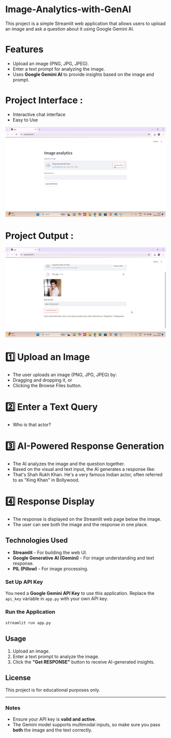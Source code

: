 # Image-Analytics-with-GenAI
This project is a simple Streamlit web application that allows users to upload an image and ask a question about it using Google Gemini AI.

# Features
- Upload an image (PNG, JPG, JPEG).
- Enter a text prompt for analyzing the image.
- Uses **Google Gemini AI** to provide insights based on the image and prompt.

# Project Interface :
- Interactive chat interface
- Easy to Use

![Alt text](https://github.com/farhankhan1112/Image-Analytics-with-GenAI/blob/53f8e0fadb1110192800013b36aee7baaff75688/Screenshot/Project%20Interface.png)

# Project Output :
![Alt text](https://github.com/farhankhan1112/Image-Analytics-with-GenAI/blob/53f8e0fadb1110192800013b36aee7baaff75688/Screenshot/Project%20output.png)

# 1️⃣ Upload an Image
- The user uploads an image (PNG, JPG, JPEG) by:
- Dragging and dropping it, or
- Clicking the Browse Files button.

# 2️⃣ Enter a Text Query
- Who is that actor?

# 3️⃣ AI-Powered Response Generation
- The AI analyzes the image and the question together.
- Based on the visual and text input, the AI generates a response like:
- That's Shah Rukh Khan. He's a very famous Indian actor, often referred to as "King Khan" in Bollywood.

# 4️⃣ Response Display
- The response is displayed on the Streamlit web page below the image.
- The user can see both the image and the response in one place.

## Technologies Used
- **Streamlit** - For building the web UI.
- **Google Generative AI (Gemini)** - For image understanding and text response.
- **PIL (Pillow)** - For image processing.


### Set Up API Key  
You need a **Google Gemini API Key** to use this application. Replace the `api_key` variable in `app.py` with your own API key.

### Run the Application
```bash
streamlit run app.py
```

## Usage
1. Upload an image.
2. Enter a text prompt to analyze the image.
3. Click the **"Get RESPONSE"** button to receive AI-generated insights.

## License
This project is for educational purposes only.

---

### **Notes**
- Ensure your API key is **valid and active**.
- The Gemini model supports multimodal inputs, so make sure you pass **both** the image and the text correctly.

